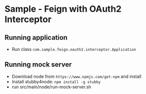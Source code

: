 # Sample - Feign with OAuth2 Interceptor
## Running application
* Run class ```com.sample.feign.oauth2.interceptor.Application``` 

## Running mock server
* Download node from ```https://www.npmjs.com/get-npm``` and install
* Install stubby4node: ```npm install -g stubby```
* run src/main/node/run-mock-server.sh